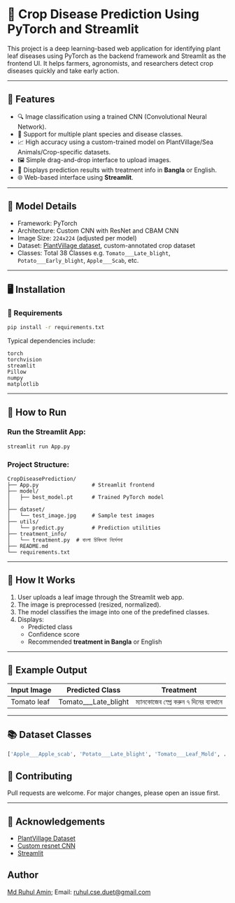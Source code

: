 
# 🌾 Crop Disease Prediction Using PyTorch and Streamlit

This project is a deep learning-based web application for identifying plant leaf diseases using PyTorch as the backend framework and Streamlit as the frontend UI. It helps farmers, agronomists, and researchers detect crop diseases quickly and take early action.

---

## 📌 Features

- 🔍 Image classification using a trained CNN (Convolutional Neural Network).
- 🌿 Support for multiple plant species and disease classes.
- 📈 High accuracy using a custom-trained model on PlantVillage/Sea Animals/Crop-specific datasets.
- 🖼️ Simple drag-and-drop interface to upload images.
- 🧪 Displays prediction results with treatment info in **Bangla** or English.
- 🌐 Web-based interface using **Streamlit**.

---

## 🧠 Model Details

- Framework: PyTorch
- Architecture: Custom CNN with ResNet and CBAM CNN
- Image Size:  `224x224` (adjusted per model)
- Dataset: [PlantVillage dataset](https://www.kaggle.com/emmarex/plantdisease), custom-annotated crop dataset
- Classes: Total 38 Classes e.g. `Tomato___Late_blight`, `Potato___Early_blight`, `Apple___Scab`, etc.

---

## 🖥️ Installation

### 🔧 Requirements

```bash
pip install -r requirements.txt
```

Typical dependencies include:
```text
torch
torchvision
streamlit
Pillow
numpy
matplotlib

```

---

## 🚀 How to Run

### Run the Streamlit App:

```bash
streamlit run App.py
```

### Project Structure:

```
CropDiseasePrediction/
├── App.py                 # Streamlit frontend
├── model/
│   ├── best_model.pt      # Trained PyTorch model
│   
├── dataset/
│   └── test_image.jpg     # Sample test images
├── utils/
│   └── predict.py         # Prediction utilities
├── treatment_info/
│   └── treatment.py  # বাংলা চিকিৎসা নির্দেশনা
├── README.md
└── requirements.txt
```

---

## 🧪 How It Works

1. User uploads a leaf image through the Streamlit web app.
2. The image is preprocessed (resized, normalized).
3. The model classifies the image into one of the predefined classes.
4. Displays:
   - Predicted class
   - Confidence score
   - Recommended **treatment in Bangla** or English

---

## 🌱 Example Output

| Input Image | Predicted Class | Treatment |
|-------------|-----------------|-----------|
| Tomato leaf | Tomato___Late_blight | ম্যানকোজেব স্প্রে করুন ৭ দিনের ব্যবধানে |

---

## 📚 Dataset Classes

```python
['Apple___Apple_scab', 'Potato___Late_blight', 'Tomato___Leaf_Mold', ..., 'Tomato___Tomato_Yellow_Leaf_Curl_Virus']
```


## 🤝 Contributing

Pull requests are welcome. For major changes, please open an issue first.

---

## 🙏 Acknowledgements

- [PlantVillage Dataset](https://www.kaggle.com/emmarex/plantdisease)
- [Custom resnet CNN](..)
- [Streamlit](https://streamlit.io/)

## Author
[Md Ruhul Amin](https://www.linkedin.com/in/ruhul-duet-cse/);  Email: ruhul.cse.duet@gmail.com